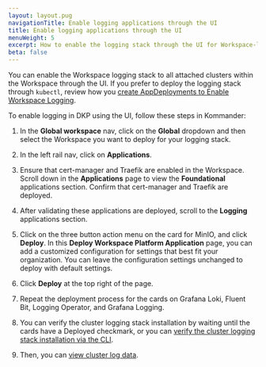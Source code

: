 ```yaml
---
layout: layout.pug
navigationTitle: Enable logging applications through the UI
title: Enable logging applications through the UI
menuWeight: 5
excerpt: How to enable the logging stack through the UI for Workspace-level logging
beta: false
---
```


<!-- markdownlint-disable MD030 -->

You can enable the Workspace logging stack to all attached clusters within the Workspace through the UI. If you prefer to deploy the logging stack through `kubectl`, review how you [create AppDeployments to Enable Workspace Logging][create-appdeployment].

To enable logging in DKP using the UI, follow these steps in Kommander:

1. In the **Global workspace** nav, click on the **Global** dropdown and then select the Workspace you want to deploy for your logging stack.

1. In the left rail nav, click on **Applications**.

1. Ensure that cert-manager and Traefik are enabled in the Workspace. Scroll down in the **Applications** page to view the **Foundational** applications section. Confirm that cert-manager and Traefik are deployed.

1. After validating these applications are deployed, scroll to the **Logging** applications section.

1. Click on the three button action menu on the card for MinIO, and click **Deploy**. In this **Deploy Workspace Platform Application** page, you can add a customized configuration for settings that best fit your organization. You can leave the configuration settings unchanged to deploy with default settings.

1. Click **Deploy** at the top right of the page.

1. Repeat the deployment process for the cards on Grafana Loki, Fluent Bit, Logging Operator, and Grafana Logging.

1. You can verify the cluster logging stack installation by waiting until the cards have a Deployed checkmark, or you can [verify the cluster logging stack installation via the CLI][verify-logging-install].

1. Then, you can [view cluster log data][view-log-data].

[create-appdeployment]: ../create-appdeployment-workspace
[verify-logging-install]: ../verify-cluster-logstack
[view-log-data]: ../view-cluster-logdata
